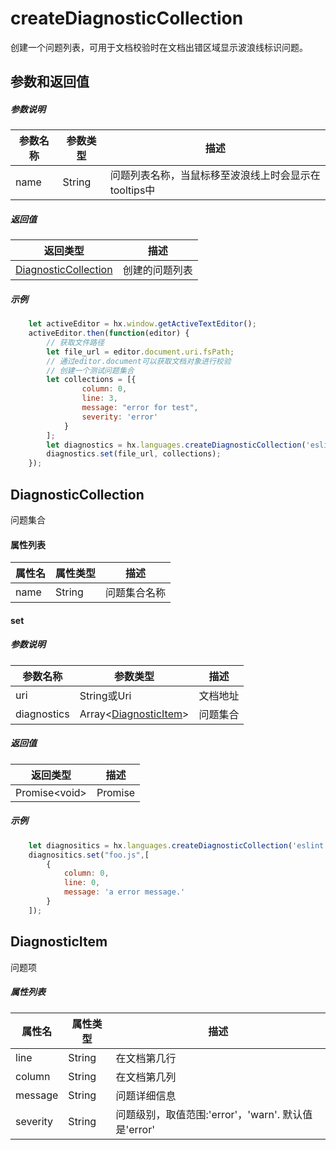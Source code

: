 # createDiagnosticCollection

创建一个问题列表，可用于文档校验时在文档出错区域显示波浪线标识问题。

## 参数和返回值

##### 参数说明

|参数名称	|参数类型	|描述			|
|--			|--			|--				|
|name		|String		|问题列表名称，当鼠标移至波浪线上时会显示在tooltips中|

##### 返回值

|返回类型										|描述			|
|--												|--				|
|[DiagnosticCollection](#DiagnosticCollection)	|创建的问题列表	|


##### 示例

``` javascript
    let activeEditor = hx.window.getActiveTextEditor();
    activeEditor.then(function(editor) {
        // 获取文件路径
        let file_url = editor.document.uri.fsPath;
        // 通过editor.document可以获取文档对象进行校验
        // 创建一个测试问题集合
        let collections = [{
                column: 0,
                line: 3,
                message: "error for test",
                severity: 'error'
            }
        ];
        let diagnostics = hx.languages.createDiagnosticCollection('eslint');
        diagnostics.set(file_url, collections);
    });
```

## DiagnosticCollection

问题集合

#### 属性列表

|属性名	|属性类型	|描述		|
|--		|--			|--			|
|name	|String		|问题集合名称	|

#### set

##### 参数说明

|参数名称	|参数类型										|描述		|
|--			|--												|--			|
|uri		|String或Uri									|文档地址	|
|diagnostics|Array&lt;[DiagnosticItem](#DiagnosticItem)&gt;	|问题集合	|

##### 返回值

|返回类型	|描述	|
|--			|--		|
|Promise&lt;void&gt;	|Promise	|

##### 示例

``` javascript
    let diagnositics = hx.languages.createDiagnosticCollection('eslint');
    diagnositics.set("foo.js",[
        {
            column: 0,
            line: 0,
            message: 'a error message.'
        }
    ]);
```

## DiagnosticItem

问题项

##### 属性列表

|属性名		|属性类型	|描述												|
|--			|--			|--													|
|line		|String		|在文档第几行										|
|column		|String		|在文档第几列										|
|message	|String		|问题详细信息										|
|severity	|String		|问题级别，取值范围:'error'，'warn'. 默认值是'error'|

